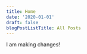 ```yaml
---
title: Home
date: '2020-01-01'
draft: false
blogPostListTitle: All Posts
---
```

I am making changes!
